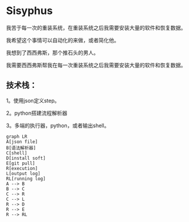 # Sisyphus

我苦于每一次的重装系统，在重装系统之后我需要安装大量的软件和恢复数据。

我希望这个事情可以自动化的来做，或者简化他。

我想到了西西弗斯，那个推石头的男人。

我需要西西弗斯帮我在每一次重装系统之后我需要安装大量的软件和恢复数据。

## 技术栈：

1。使用json定义step。

2。python搭建流程解析器

3。多端的执行器，python，或者输出shell。


```mermaid
graph LR
A[json file]
B[语法解析器]
C[shell]
D[install soft]
E[git pull]
R[execution]
L[output log]
RL[running log]
A --> B
B --> C
C --> R
C --> L
R --> D
R --> E
R --> RL


```
